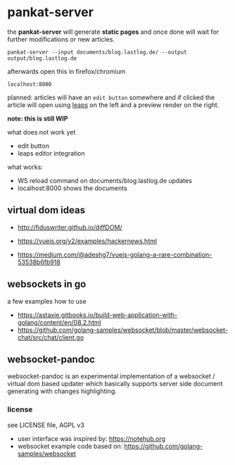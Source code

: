 # pankat-server

the **pankat-server** will generate **static pages** and once done will wait for further modifications or new articles.

    pankat-server --input documents/blog.lastlog.de/ --output output/blog.lastlog.de

afterwards open this in firefox/chromium 

    localhost:8000

planned: articles will have an `edit button` somewhere and if clicked the article will open using [leaps](https://github.com/Jeffail/leaps) on the left and a preview render on the right.

**note: this is still WIP**

what does not work yet

* edit button
* leaps editor integration

what works:

* WS reload command on documents/blog.lastlog.de updates
* localhost:8000 shows the documents

## virtual dom ideas

* http://fiduswriter.github.io/diffDOM/

* https://vuejs.org/v2/examples/hackernews.html
* https://medium.com/@adeshg7/vuejs-golang-a-rare-combination-53538b6fb918

## websockets in go

a few examples how to use

* https://astaxie.gitbooks.io/build-web-application-with-golang/content/en/08.2.html
* https://github.com/golang-samples/websocket/blob/master/websocket-chat/src/chat/client.go


## websocket-pandoc

websocket-pandoc is an experimental implementation of a websocket / virtual dom based updater which basically supports server side document generating with changes highlighting.

### license

see LICENSE file, AGPL v3

* user interface was inspired by: https://notehub.org
* websocket example code based on: https://github.com/golang-samples/websocket
